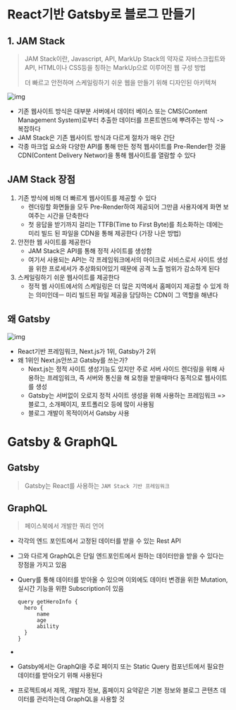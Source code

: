 # React기반 Gatsby로 블로그 만들기

## 1. JAM Stack

>  JAM Stack이란, Javascript, API, MarkUp Stack의 약자로 자바스크립트와 API, HTML이나 CSS등을 칭하는 MarkUp으로 이루어진 웹 구성 방법
>
> 더 빠르고 안전하며 스케일링하기 쉬운 웹을 만들기 위해 디자인된 아키텍쳐



![img](https://cdn.inflearn.com/public/files/courses/326897/units/75995/0a45a363-2b26-4848-bdc9-a6d05bbe367c/gatsby-lecture-1-1-2.png)

* 기존 웹사이트 방식은 대부분 서버에서 데이터 베이스 또는 CMS(Content Management System)로부터 추출한 데이터를 프론트엔드에 뿌려주는 방식 -> 복잡하다
* JAM Stack은 기존 웹사이트 방식과 다르게 절차가 매우 간단
* 각종 마크업 요소와 다양한 API를 통해 만든 정적 웹사이트를 Pre-Render한 것을 CDN(Content Delivery Networ)을 통해 웹사이트를 열람할 수 있다



## JAM Stack 장점

1. 기존 방식에 비해 더 빠르게 웹사이트를 제공할 수 있다
   * 렌더링할 화면들을 모두 Pre-Render하여 제공되어 그만큼 사용자에게 화면 보여주는 시간을 단축한다
   * 첫 응답을 받기까지 걸리는 TTFB(Time to First Byte)를 최소화하는 데에는 미리 빌드 된 파일을 CDN을 통해 제공한다 (가장 나은 방법)
2. 안전한 웹 사이트를 제공한다
   * JAM Stack은 API를 통해 정적 사이트를 생성함
   * 여기서 사용되는 API는 각 프레임워크에서의 마이크로 서비스로서 사이트 생성을 위한 프로세서가 추상화되어있기 때문에 공격 노출 범위가 감소하게 된다
3. 스케일링하기 쉬운 웹사이트를 제공한다
   * 정적 웹 사이트에서의 스케일링은 더 많은 지역에서 홈페이지 제공할 수 있게 하는 의미인데ㅡ 미리 빌드된 파일 제공을 담당하는 CDN이 그 역할을 해낸다



## 왜 Gatsby

![img](https://cdn.inflearn.com/public/files/courses/326897/units/75995/cc2d1cd8-0d72-484d-9ffe-bd5d9d50fdb8/gatsby-lecture-1-1-3.png)

* React기반 프레임워크, Next.js가 1위, Gatsby가 2위
* 왜 1위인 Next.js안쓰고 Gatsby를 쓰는가?
  * Next.js는 정적 사이트 생성기능도 있지만 주로 서버 사이드 렌더링을 위해 사용하는 프레임워크, 즉 서버와 통신을 해 요청을 받을때마다 동적으로 웹사이트를 생성
  * Gatsby는 서버없이 오로지 정적 사이트 생성을 위해 사용하는 프레임워크 => 블로그, 소개페이지, 포트폴리오 등에 많이 사용됨
  * 블로그 개발이 목적이어서 Gatsby 사용 



# Gatsby & GraphQL

## Gatsby

> Gatsby는 React를 사용하는 `JAM Stack 기반 프레임워크`

## GraphQL

> 페이스북에서 개발한 쿼리 언어

* 각각의 엔드 포인트에서 고정된 데이터를 받을 수 있는 Rest API

* 그와 다르게 GraphQL은 단일 엔드포인트에서 원하는 데이터만을 받을 수 있다는 장점을 가지고 있음

* Query를 통해 데이터를 받아올 수 있으며 이외에도 데이터 변경을 위한 Mutation, 실시간 기능을 위한 Subscription이 있음

  ```
  query getHeroInfo {
  	hero {
  		name
  		age
  		ability
  	}
  }
  ```

* [Gatsby 공식 홈페이지에서의 GraphQL 설명]: https://www.gatsbyjs.com/docs/conceptual/graphql-concepts/	"Gatsby 공식 홈페이지에서의 GraphQL 설명"

* Gatsby에서는 GraphQl을 주로 페이지 또는 Static Query 컴포넌트에서 필요한 데이터를 받아오기 위해 사용된다
* 프로젝트에서 제목, 개발자 정보, 홈페이지 요약같은 기본 정보와 블로그 콘텐츠 데이터를 관리하는데 GraphQL을 사용할 것